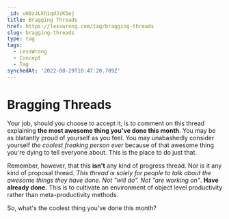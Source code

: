```yaml
---
_id: vH8zJLkhiqdJzK5ej
title: Bragging Threads
href: https://lesswrong.com/tag/bragging-threads
slug: bragging-threads
type: tag
tags:
  - LessWrong
  - Concept
  - Tag
synchedAt: '2022-08-29T10:47:20.709Z'
---
```


# Bragging Threads

Your job, should you choose to accept it, is to comment on this thread explaining **the most awesome thing you've done this month**. You may be as blatantly proud of yourself as you feel. You may unabashedly consider yourself *the coolest freaking person ever* because of that awesome thing you're dying to tell everyone about. This is the place to do just that.

Remember, however, that this **isn't** any kind of progress thread. Nor is it any kind of proposal thread. *This thread is solely for people to talk about the awesome things they have done. Not "will do". Not "are working on"*. **Have already done.** This is to cultivate an environment of object level productivity rather than meta-productivity methods.

So, what's the coolest thing you've done this month?
